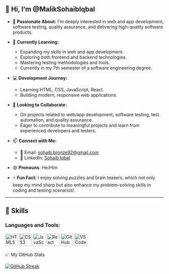 ## 👋 Hi, I’m @MalikSohaibIqbal  

- 👀 **Passionate About:** I'm deeply interested in web and app development, software testing, quality assurance, and delivering high-quality software products.  

- 🌱 **Currently Learning:**  
  - Expanding my skills in web and app development.  
  - Exploring both frontend and backend technologies.  
  - Mastering testing methodologies and tools.  
  - Currently in my 7th semester of a software engineering degree.  

- 💻 **Development Journey:**  
  - Learning HTML, CSS, JavaScript, React.  
  - Building modern, responsive web applications.  

- 💞️ **Looking to Collaborate:**  
  - On projects related to web/app development, software testing, test automation, and quality assurance.  
  - Eager to contribute to meaningful projects and learn from experienced developers and testers.  

- 📫 **Connect with Me:**  
  - 📧 Email: [sohaib.bronze92@gmail.com](mailto:sohaib.bronze92@gmail.com)  
  - 💼 LinkedIn: [Sohaib Iqbal](https://www.linkedin.com/in/sohaib-iqbal-32b982192/)  

- 😄 **Pronouns:** He/Him  

- ⚡ **Fun Fact:** I enjoy solving puzzles and brain teasers, which not only keep my mind sharp but also enhance my problem-solving skills in coding and testing scenarios!  

---

## 🚀 Skills  

### **Languages and Tools:**  

<p align="left">  
    <img src="https://cdn.jsdelivr.net/gh/devicons/devicon/icons/html5/html5-original.svg" alt="HTML5" width="40" height="40"/>  
    <img src="https://cdn.jsdelivr.net/gh/devicons/devicon/icons/css3/css3-original.svg" alt="CSS3" width="40" height="40"/>  
    <img src="https://cdn.jsdelivr.net/gh/devicons/devicon/icons/javascript/javascript-original.svg" alt="JavaScript" width="40" height="40"/>  
    <img src="https://cdn.jsdelivr.net/gh/devicons/devicon/icons/react/react-original.svg" alt="React" width="40" height="40"/>  
    <img src="https://cdn.jsdelivr.net/gh/devicons/devicon/icons/github/github-original.svg" alt="GitHub" width="40" height="40"/>  
    <img src="https://cdn.jsdelivr.net/gh/devicons/devicon/icons/vscode/vscode-original.svg" alt="VS Code" width="40" height="40"/>  
</p>  
📈 My GitHub Stats

[![GitHub Streak](https://streak-stats.demolab.com?user=MalikSohaibIqbal&theme=dark&hide_border=true)](https://git.io/streak-stats)

